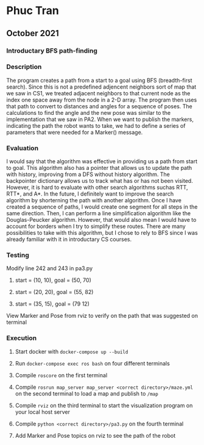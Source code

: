 # Phuc Tran

## October 2021

### Introductary BFS path-finding

### Description

The program creates a path from a start to a goal using BFS (breadth-first search). Since this is not a predefined adjencent neighbors sort of map that we saw in CS1, we treated adjacent neighbors to that current node as the index one space away from the node in a 2-D array. The program then uses that path to convert to distances and angles for a sequence of poses. The calculations to find the angle and the new pose was similar to the implementation that we saw in PA2. When we want to publish the markers, indicating the path the robot wants to take, we had to define a series of parameters that were needed for a Marker() message.

### Evaluation

I would say that the algorithm was effective in providing us a path from start to goal. This algorithm also has a pointer that allows us to update the path with history, improving from a DFS without history algorithm. The backpointer dictionary allows us to track what has or has not been visited. However, it is hard to evaluate with other search algorithms suchas RTT, RTT*, and A*. In the future, I definitely want to improve the search algorithm by shorterning the path with another algorithm. Once I have created a sequence of paths, I would create one segment for all steps in the same direction. Then, I can perform a line simplification algorithm like the Douglas-Peucker algorithm. However, that would also mean I would have to account for borders when I try to simplify these routes. There are many possibilities to take with this algorithm, but I chose to rely to BFS since I was already familiar with it in introductary CS courses.

### Testing

Modify line 242 and 243 in pa3.py 

1. start = (10, 10), goal = (50, 70)

2. start = (20, 20), goal = (55, 82)

3. start = (35, 15), goal = (79 12)

View Marker and Pose from rviz to verify on the path that was suggested on terminal

### Execution

1. Start docker with `docker-compose up --build`

2. Run `docker-compose exec ros bash` on four different terminals

3. Compile `roscore` on the first terminal

4. Compile `rosrun map_server map_server <correct directory>/maze.yml` on the second terminal to load a map and publish to `/map`

5. Compile `rviz` on the third terminal to start the visualization program on your local host server

6. Compile `python <correct directory>/pa3.py` on the fourth terminal

7. Add Marker and Pose topics on rviz to see the path of the robot

